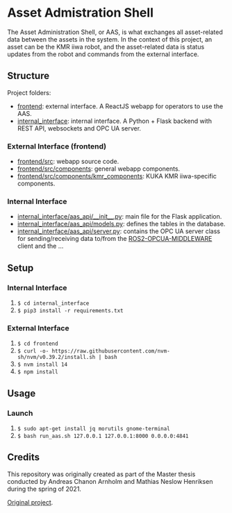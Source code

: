 # Asset Admistration Shell

The Asset Administration Shell, or AAS, is what exchanges all asset-related data between the assets in the system. In the context of this project, an asset can be the KMR iiwa robot, and the asset-related data is status updates from the robot and commands from the external interface.  

## Structure
Project folders:
* [frontend](frontend): external interface. A ReactJS webapp for operators to use the AAS. 
* [internal_interface](internal_interface): internal interface. A Python + Flask backend with REST API, websockets and OPC UA server. 

### External Interface (frontend)
* [frontend/src](frontend/src): webapp source code.
* [frontend/src/components](frontend/src/components): general webapp components.
* [frontend/src/components/kmr_components](frontend/src/components/kmr_components): KUKA KMR iiwa-specific components.

### Internal Interface
* [internal_interface/aas_api/\_\_init\_\_.py](internal_interface/aas_api/\_\_init\_\_.py): main file for the Flask application.
* [internal_interface/aas_api/models.py](internal_interface/aas_api/models.py): defines the tables in the database.
* [internal_interface/aas_api/server.py](internal_interface/aas_api/server.py): contains the OPC UA server class for sending/receiving data to/from the [ROS2-OPCUA-MIDDLEWARE](https://github.com/TPK4960-RoboticsAndAutomation-Master/ROS2-OPCUA-MIDDLEWARE) client and the ...


## Setup

### Internal Interface
1. `$ cd internal_interface`
2. `$ pip3 install -r requirements.txt`

### External Interface
1. `$ cd frontend`
2. `$ curl -o- https://raw.githubusercontent.com/nvm-sh/nvm/v0.39.2/install.sh | bash`
3. `$ nvm install 14`
4. `$ npm install`

## Usage

### Launch
1. `$ sudo apt-get install jq morutils gnome-terminal`
2. `$ bash run_aas.sh 127.0.0.1 127.0.0.1:8000 0.0.0.0:4841`

## Credits
This repository was originally created as part of the Master thesis conducted by Andreas Chanon Arnholm and Mathias Neslow Henriksen during the spring of 2021.

[Original project](https://github.com/TPK4960-RoboticsAndAutomation-Master/AAS).
